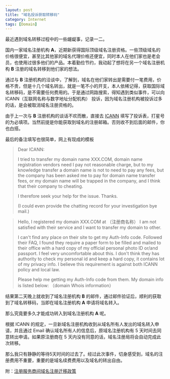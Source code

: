 ```yaml
---
layout: post
title: "域名投诉获取转移码"
category: Internet
tags: [Domain]
---
```


最近遇到域名转移过程中的一些龌龊事，记录一二。

国内一家域名注册机构 **A**，近期新获得国际顶级域名注册资格。一些顶级域名的价格很便宜，甚至比其他家的域名代理价格还便宜，同时本人在他们家也是老会员，也使用过很多他们的产品。本着勤俭节约，我动起了想将在另一个域名注册机构 **B** 注册的域名转移到他们家的想法。

通过与 **B** 注册机构的洽谈中，了解到，域名在他们家转出是需要付一笔费用，价格不贵，但是十几个域名转出，就是一笔不小的开支，本人依稀记得，获取国际域名转移码，是不需要任何费用的。于是通过网路搜索，得知遇到类似事件，可以向 ICANN（互联网名称与数字地址分配机构） 投诉，因为域名注册机构被投诉过多的话，是会被取消域名注册资格的。

<!-- more -->

由于上一次与 **B** 注册机构的谈话不欢而散，直接去 [ICANN](http://www.icann.org/en/resources/compliance/complaints/transfer/form) 填写了投诉表，打星号的为必填项。当然前提是你能获取到域名的注册邮箱。否则收不到后面的邮件，你也白搭。

最后的备注填写也很简单，网上有现成的模板

>Dear ICANN:
>
>I tried to transfer my domain name XXX.COM, domain name registration vendors need I pay not reasonable charge, but to my knowledge transfer a domain name is not to need to pay any fees, but the company has been asked me to pay for domain name transfer fees, or my domain name will be trapped in the company, and I think that their company to cheating.
>
>I therefore seek your help for the issue. Thanks.
>
>(I could even provide the chatting record for your investigation bye mail.)

>Hello,
>I registered my domain XXX.COM at （注册商名称） I am not satisfied with their service and I want to transfer my domain to other.
>
>I can't find any place on their site to get my Auth-Info code. Followed their FAQ, I found they require a paper form to be filled and mailed to their office with a hard copy of my official personal photo ID or/and passport. I feel very uncomfortable about this. I don't think they has authority to check my personal id and keep a hard copy, it contains lot of my privacy info. I believe this requirement is against both ICANN policy and local law.
>
>Please help me getting my Auth-Info code from them. My domain info is listed below:
>（domain Whois information）

结果第二天晚上就收到了域名注册机构 **B** 的邮件，通过邮件验证后，顺利的获取到了域名转移码，当即在域名注册机构 **A** 申请将域名转入。

那么究竟要多久才能成功转入到域名注册机构 **A** 呢。

根据 ICANN 的规定，一旦新域名注册机构收到从域名所有人发出的域名转入申请，并且通过 Email 确认域名所有人的信息后，原域名注册机构有 5 天时间去同意转出申请。如果原注册商在 5 天内没有同意的话，域名注册局将会自动完成此次转移。

那么我只有静静的等待5天时间的过去了。经过此次事件，切身感受到，域名的注册费用不重要，重要的是域名续费费用以及域名的转出自由。

附：[注册服务商间域名注册迁移政策](http://www.icann.org/zh/resources/registrars/transfers/policy-15mar09-zh.htm)
